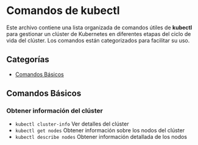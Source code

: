 # Comandos de kubectl
Este archivo contiene una lista organizada de comandos útiles de **kubectl** para gestionar un clúster de Kubernetes en diferentes etapas del ciclo de vida del clúster. Los comandos están categorizados para facilitar su uso.

## Categorías
- [Comandos Básicos](#comandos-básicos)

## Comandos Básicos
### Obtener información del clúster
- `kubectl cluster-info` Ver detalles del clúster
- `kubectl get nodes` Obtener información sobre los nodos del clúster
- `kubectl describe nodes` Obtener información detallada de los nodos 


